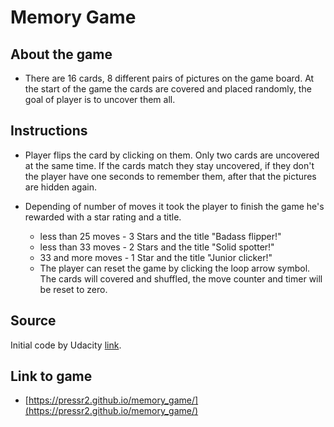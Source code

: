 # Memory Game

## About the game

* There are 16 cards, 8 different pairs of pictures on the game board. At the start of the game the cards are covered and placed randomly, the goal of player is to uncover them all.

## Instructions
* Player flips the card by clicking on them. Only two cards are uncovered at the same time. If the cards match they stay uncovered, if they don't the player have one seconds to remember them, after that the pictures are hidden again.

* Depending of number of moves it took the player to finish the game he's rewarded with a star rating and a title.
  - less than 25 moves - 3 Stars and the title "Badass flipper!"
  - less than 33 moves - 2 Stars and the title "Solid spotter!"
  - 33 and more moves - 1 Star and the title "Junior clicker!"

  * The player can reset the game by clicking the loop arrow symbol. The cards will covered and shuffled, the move counter and timer will be reset to zero.

## Source
Initial code by Udacity [link](https://github.com/udacity/fend-project-memory-game).
## Link to game

* [https://pressr2.github.io/memory_game/](https://pressr2.github.io/memory_game/)

